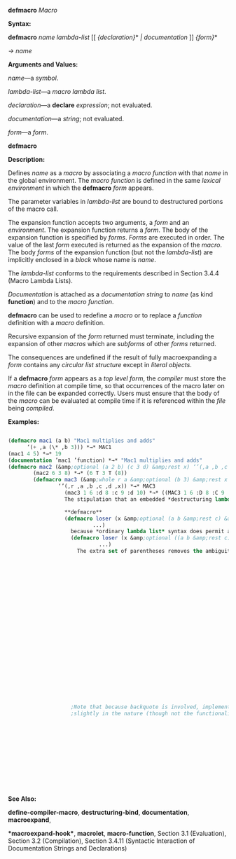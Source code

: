 **defmacro** *Macro* 



**Syntax:** 



**defmacro** *name lambda-list* [[ *\{declaration\}*\* *| documentation* ]] *\{form\}*\* 



*→ name* 



**Arguments and Values:** 



*name*—a *symbol*. 



*lambda-list*—a *macro lambda list*. 



*declaration*—a **declare** *expression*; not evaluated. 



*documentation*—a *string*; not evaluated. 



*form*—a *form*.  







**defmacro** 



**Description:** 



Defines *name* as a *macro* by associating a *macro function* with that *name* in the global environment. The *macro function* is defined in the same *lexical environment* in which the **defmacro** *form* appears. 



The parameter variables in *lambda-list* are bound to destructured portions of the macro call. 



The expansion function accepts two arguments, a *form* and an *environment*. The expansion function returns a *form*. The body of the expansion function is specified by *forms*. *Forms* are executed in order. The value of the last *form* executed is returned as the expansion of the *macro*. The body *forms* of the expansion function (but not the *lambda-list*) are implicitly enclosed in a *block* whose name is *name*. 



The *lambda-list* conforms to the requirements described in Section 3.4.4 (Macro Lambda Lists). 



*Documentation* is attached as a *documentation string* to *name* (as kind **function**) and to the *macro function*. 



**defmacro** can be used to redefine a *macro* or to replace a *function* definition with a *macro* definition. 



Recursive expansion of the *form* returned must terminate, including the expansion of other *macros* which are *subforms* of other *forms* returned. 



The consequences are undefined if the result of fully macroexpanding a *form* contains any *circular list structure* except in *literal objects*. 



If a **defmacro** *form* appears as a *top level form*, the *compiler* must store the *macro* definition at compile time, so that occurrences of the macro later on in the file can be expanded correctly. Users must ensure that the body of the *macro* can be evaluated at compile time if it is referenced within the *file* being *compiled*. 



**Examples:**
```lisp

(defmacro mac1 (a b) "Mac1 multiplies and adds" 
	  ‘(+ ,a (\* ,b 3))) *→* MAC1 
(mac1 4 5) *→* 19 
(documentation ’mac1 ’function) *→* "Mac1 multiplies and adds" 
(defmacro mac2 (&amp;optional (a 2 b) (c 3 d) &amp;rest x) ‘’(,a ,b ,c ,d ,x)) *→* MAC2 (mac2 6) *→* (6 T 3 NIL NIL) 
		(mac2 6 3 8) *→* (6 T 3 T (8)) 
		(defmacro mac3 (&amp;whole r a &amp;optional (b 3) &amp;rest x &amp;key c (d a)) 
				‘’(,r ,a ,b ,c ,d ,x)) *→* MAC3 
				  (mac3 1 6 :d 8 :c 9 :d 10) *→* ((MAC3 1 6 :D 8 :C 9 :D 10) 1 6 9 8 (:D 8 :C 9 :D 10)) 
				  The stipulation that an embedded *destructuring lambda list* is permitted only where *ordinary lambda list* syntax would permit a parameter name but not a *list* is made to prevent ambiguity. For example, the following is not valid:  

				  **defmacro** 
				  (defmacro loser (x &amp;optional (a b &amp;rest c) &amp;rest z) 
						   ...) 
				    because *ordinary lambda list* syntax does permit a *list* following &amp;optional; the list (a b &amp;rest c) would be interpreted as describing an optional parameter named a whose default value is that of the form b, with a supplied-p parameter named **&amp;rest** (not valid), and an extraneous symbol c in the list (also not valid). An almost correct way to express this is 
				    (defmacro loser (x &amp;optional ((a b &amp;rest c)) &amp;rest z) 
						     ...) 
				      The extra set of parentheses removes the ambiguity. However, the definition is now incorrect because a macro call such as (loser (car pool)) would not provide any argument form for the lambda list (a b &amp;rest c), and so the default value against which to match the *lambda list* would be **nil** because no explicit default value was specified. The consequences of this are unspecified since the empty list, **nil**, does not have *forms* to satisfy the parameters a and b. The fully correct definition would be either 
																													      (defmacro loser (x &amp;optional ((a b &amp;rest c) ’(nil nil)) &amp;rest z) 
																															       ...) 
																														or 
																														(defmacro loser (x &amp;optional ((&amp;optional a b &amp;rest c)) &amp;rest z) 
																																 ...) 
																														  These differ slightly: the first requires that if the macro call specifies a explicitly then it must also specify b explicitly, whereas the second does not have this requirement. For example, 
																														  (loser (car pool) ((+ x 1))) 
																														  would be a valid call for the second definition but not for the first. 
																														  (defmacro dm1a (&amp;whole x) ‘’,x) 
																																  (macroexpand ’(dm1a)) *→* (QUOTE (DM1A)) 
																																  (macroexpand ’(dm1a a)) is an error. 
																																  (defmacro dm1b (&amp;whole x a &amp;optional b) ‘’(,x ,a ,b)) 
																																		  (macroexpand ’(dm1b)) is an error. 
																																		  (macroexpand ’(dm1b q)) *→* (QUOTE ((DM1B Q) Q NIL)) 
																																		  (macroexpand ’(dm1b q r)) *→* (QUOTE ((DM1B Q R) Q R)) 
																																		  (macroexpand ’(dm1b q r s)) is an error. 
																																		  (defmacro dm2a (&amp;whole form a b) ‘’(form ,form a ,a b ,b)) 
																																				  (macroexpand ’(dm2a x y)) *→* (QUOTE (FORM (DM2A X Y) A X B Y)) 
																																				  (dm2a x y) *→* (FORM (DM2A X Y) A X B Y) 
																																				  (defmacro dm2b (&amp;whole form a (&amp;whole b (c . d) &amp;optional (e 5)) 
																																						  &amp;body f &amp;environment env)  

																																						  “(,’,form „a ,’,b ,’,(macroexpand c env) ,’,d ,’,e ,’,f)) 
					;Note that because backquote is involved, implementations may differ 
					;slightly in the nature (though not the functionality) of the expansion. 
																																				    (macroexpand ’(dm2b x1 (((incf x2) x3 x4)) x5 x6)) 
																																				    *→* (LIST\* ’(DM2B X1 (((INCF X2) X3 X4)) 
																																						       X5 X6) 
																																						 X1 
																																						 ’((((INCF X2) X3 X4)) (SETQ X2 (+ X2 1)) (X3 X4) 5 (X5 X6))), 
																																				    T 
																																				    (let ((x1 5)) 
																																				      (macrolet ((segundo (x) ‘(cadr ,x))) 
																																					(dm2b x1 (((segundo x2) x3 x4)) x5 x6))) 
																																				    *→* ((DM2B X1 (((SEGUNDO X2) X3 X4)) X5 X6) 
																																					 5 (((SEGUNDO X2) X3 X4)) (CADR X2) (X3 X4) 5 (X5 X6)) 

```
**See Also:** 



**define-compiler-macro**, **destructuring-bind**, **documentation**, **macroexpand**, 



**\*macroexpand-hook\***, **macrolet**, **macro-function**, Section 3.1 (Evaluation), Section 3.2 (Compilation), Section 3.4.11 (Syntactic Interaction of Documentation Strings and Declarations) 



